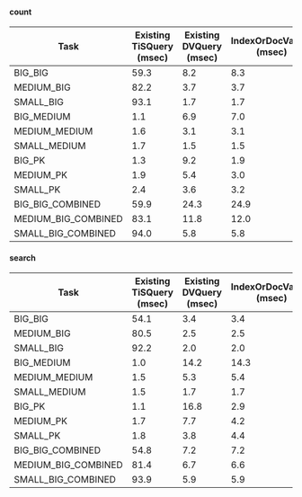 

#### count
| Task                | Existing TiSQuery (msec) | Existing DVQuery (msec) | IndexOrDocValues (msec) | Proposed TiSQuery (msec) |
|---------------------|--------------------------|-------------------------|-------------------------|--------------------------|
| BIG_BIG             | 59.3                     | 8.2                     | 8.3                     | 9.6                      |
| MEDIUM_BIG          | 82.2                     | 3.7                     | 3.7                     | 4.2                      |
| SMALL_BIG           | 93.1                     | 1.7                     | 1.7                     | 1.8                      |
| BIG_MEDIUM          | 1.1                      | 6.9                     | 7.0                     | 0.7                      |
| MEDIUM_MEDIUM       | 1.6                      | 3.1                     | 3.1                     | 1.0                      |
| SMALL_MEDIUM        | 1.7                      | 1.5                     | 1.5                     | 1.2                      |
| BIG_PK              | 1.3                      | 9.2                     | 1.9                     | 0.9                      |
| MEDIUM_PK           | 1.9                      | 5.4                     | 3.0                     | 1.7                      |
| SMALL_PK            | 2.4                      | 3.6                     | 3.2                     | 1.8                      |
| BIG_BIG_COMBINED    | 59.9                     | 24.3                    | 24.9                    | 22.8                     |
| MEDIUM_BIG_COMBINED | 83.1                     | 11.8                    | 12.0                    | 11.7                     |
| SMALL_BIG_COMBINED  | 94.0                     | 5.8                     | 5.8                     | 6.0                      |


#### search
| Task                | Existing TiSQuery (msec) | Existing DVQuery (msec) | IndexOrDocValues (msec) | Proposed TiSQuery (msec) |
|---------------------|--------------------------|-------------------------|-------------------------|--------------------------|
| BIG_BIG             | 54.1                     | 3.4                     | 3.4                     | 3.1                      |
| MEDIUM_BIG          | 80.5                     | 2.5                     | 2.5                     | 2.4                      |
| SMALL_BIG           | 92.2                     | 2.0                     | 2.0                     | 1.9                      |
| BIG_MEDIUM          | 1.0                      | 14.2                    | 14.3                    | 0.6                      |
| MEDIUM_MEDIUM       | 1.5                      | 5.3                     | 5.4                     | 0.9                      |
| SMALL_MEDIUM        | 1.5                      | 1.7                     | 1.7                     | 1.0                      |
| BIG_PK              | 1.1                      | 16.8                    | 2.9                     | 0.8                      |
| MEDIUM_PK           | 1.7                      | 7.7                     | 4.2                     | 1.5                      |
| SMALL_PK            | 1.8                      | 3.8                     | 4.4                     | 1.5                      |
| BIG_BIG_COMBINED    | 54.8                     | 7.2                     | 7.2                     | 6.7                      |
| MEDIUM_BIG_COMBINED | 81.4                     | 6.7                     | 6.6                     | 6.4                      |
| SMALL_BIG_COMBINED  | 93.9                     | 5.9                     | 5.9                     | 5.7                      |

